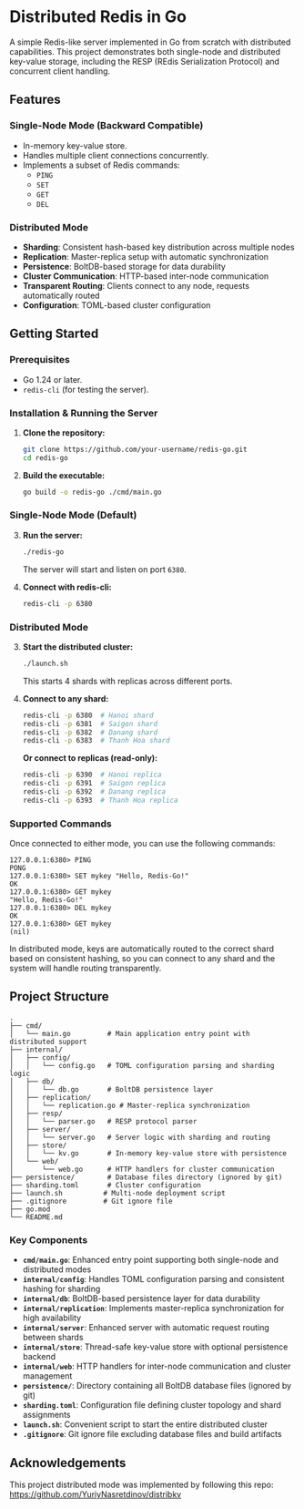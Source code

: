 # Distributed Redis in Go

A simple Redis-like server implemented in Go from scratch with distributed capabilities. This project demonstrates both single-node and distributed key-value storage, including the RESP (REdis Serialization Protocol) and concurrent client handling.

## Features

### Single-Node Mode (Backward Compatible)
*   In-memory key-value store.
*   Handles multiple client connections concurrently.
*   Implements a subset of Redis commands:
    *   `PING`
    *   `SET`
    *   `GET`
    *   `DEL`

### Distributed Mode
*   **Sharding**: Consistent hash-based key distribution across multiple nodes
*   **Replication**: Master-replica setup with automatic synchronization
*   **Persistence**: BoltDB-based storage for data durability
*   **Cluster Communication**: HTTP-based inter-node communication
*   **Transparent Routing**: Clients connect to any node, requests automatically routed
*   **Configuration**: TOML-based cluster configuration

## Getting Started

### Prerequisites

*   Go 1.24 or later.
*   `redis-cli` (for testing the server).

### Installation & Running the Server

1.  **Clone the repository:**
    ```sh
    git clone https://github.com/your-username/redis-go.git
    cd redis-go
    ```

2.  **Build the executable:**
    ```sh
    go build -o redis-go ./cmd/main.go
    ```

### Single-Node Mode (Default)

3.  **Run the server:**
    ```sh
    ./redis-go
    ```
    The server will start and listen on port `6380`.

4.  **Connect with redis-cli:**
    ```sh
    redis-cli -p 6380
    ```

### Distributed Mode

3.  **Start the distributed cluster:**
    ```sh
    ./launch.sh
    ```
    This starts 4 shards with replicas across different ports.

4.  **Connect to any shard:**
    ```sh
    redis-cli -p 6380  # Hanoi shard
    redis-cli -p 6381  # Saigon shard
    redis-cli -p 6382  # Danang shard
    redis-cli -p 6383  # Thanh Hoa shard
    ```

    **Or connect to replicas (read-only):**
    ```sh
    redis-cli -p 6390  # Hanoi replica
    redis-cli -p 6391  # Saigon replica
    redis-cli -p 6392  # Danang replica
    redis-cli -p 6393  # Thanh Hoa replica
    ```

### Supported Commands

Once connected to either mode, you can use the following commands:

```
127.0.0.1:6380> PING
PONG
127.0.0.1:6380> SET mykey "Hello, Redis-Go!"
OK
127.0.0.1:6380> GET mykey
"Hello, Redis-Go!"
127.0.0.1:6380> DEL mykey
OK
127.0.0.1:6380> GET mykey
(nil)
```

In distributed mode, keys are automatically routed to the correct shard based on consistent hashing, so you can connect to any shard and the system will handle routing transparently.

## Project Structure

```
.
├── cmd/
│   └── main.go         # Main application entry point with distributed support
├── internal/
│   ├── config/
│   │   └── config.go   # TOML configuration parsing and sharding logic
│   ├── db/
│   │   └── db.go       # BoltDB persistence layer
│   ├── replication/
│   │   └── replication.go # Master-replica synchronization
│   ├── resp/
│   │   └── parser.go   # RESP protocol parser
│   ├── server/
│   │   └── server.go   # Server logic with sharding and routing
│   ├── store/
│   │   └── kv.go       # In-memory key-value store with persistence
│   └── web/
│       └── web.go      # HTTP handlers for cluster communication
├── persistence/        # Database files directory (ignored by git)
├── sharding.toml       # Cluster configuration
├── launch.sh          # Multi-node deployment script
├── .gitignore         # Git ignore file
├── go.mod
└── README.md
```

### Key Components

*   **`cmd/main.go`**: Enhanced entry point supporting both single-node and distributed modes
*   **`internal/config`**: Handles TOML configuration parsing and consistent hashing for sharding
*   **`internal/db`**: BoltDB-based persistence layer for data durability
*   **`internal/replication`**: Implements master-replica synchronization for high availability
*   **`internal/server`**: Enhanced server with automatic request routing between shards
*   **`internal/store`**: Thread-safe key-value store with optional persistence backend
*   **`internal/web`**: HTTP handlers for inter-node communication and cluster management
*   **`persistence/`**: Directory containing all BoltDB database files (ignored by git)
*   **`sharding.toml`**: Configuration file defining cluster topology and shard assignments
*   **`launch.sh`**: Convenient script to start the entire distributed cluster
*   **`.gitignore`**: Git ignore file excluding database files and build artifacts

## Acknowledgements

This project distributed mode was implemented by following this repo: https://github.com/YuriyNasretdinov/distribkv
